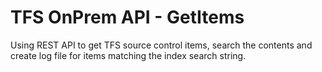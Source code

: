 # TFS OnPrem API - GetItems

Using REST API to get TFS source control items, search the contents and create log file for items matching the index search string.  
